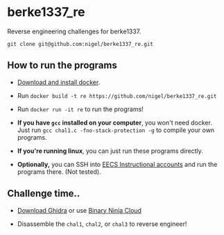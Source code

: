 # berke1337_re
Reverse engineering challenges for berke1337.

`git clone git@github.com:nigel/berke1337_re.git`


## How to run the programs 
- [Download and install docker](https://docs.docker.com/get-docker/).
- Run `docker build -t re https://github.com/nigel/berke1337_re.git`
- Run `docker run -it re` to run the programs!

- **If you have `gcc` installed on your computer**, you won't need docker. Just run `gcc chal1.c -fno-stack-protection -g` to compile your own programs.
- **If you're running linux**, you can just run these programs directly.
- **Optionally,** you can SSH into [EECS Instructional accounts](https://acropolis.cs.berkeley.edu/~account/webacct/) and run the programs there. (Not tested).


## Challenge time..
- [Download Ghidra](https://ghidra-sre.org/) or use [Binary Ninja Cloud](https://cloud.binary.ninja/) 

- Disassemble the `chal1`, `chal2`, or `chal3` to reverse engineer!
